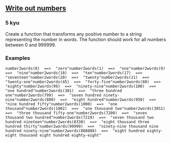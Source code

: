 <h2><a href=https://www.codewars.com/kata/52724507b149fa120600031d/train/javascript target="_blank">Write out numbers</a></h2><h3>5 kyu</h3><p>Create a function that transforms any positive number to a string representing the number in words.  The function should work for all numbers between 0 and 999999.</p><h3 id="examples">Examples</h3><pre><code>number2words(0)  ==&gt;  "zero"number2words(1)  ==&gt;  "one"number2words(9)  ==&gt;  "nine"number2words(10)  ==&gt;  "ten"number2words(17)  ==&gt;  "seventeen"number2words(20)  ==&gt;  "twenty"number2words(21)  ==&gt;  "twenty-one"number2words(45)  ==&gt;  "forty-five"number2words(80)  ==&gt;  "eighty"number2words(99)  ==&gt;  "ninety-nine"number2words(100)  ==&gt;  "one hundred"number2words(301)  ==&gt;  "three hundred one"number2words(799)  ==&gt;  "seven hundred ninety-nine"number2words(800)  ==&gt;  "eight hundred"number2words(950)  ==&gt;  "nine hundred fifty"number2words(1000)  ==&gt;  "one thousand"number2words(1002)  ==&gt;  "one thousand two"number2words(3051)  ==&gt;  "three thousand fifty-one"number2words(7200)  ==&gt;  "seven thousand two hundred"number2words(7219)  ==&gt;  "seven thousand two hundred nineteen"number2words(8330)  ==&gt;  "eight thousand three hundred thirty"number2words(99999)  ==&gt;  "ninety-nine thousand nine hundred ninety-nine"number2words(888888)  ==&gt;  "eight hundred eighty-eight thousand eight hundred eighty-eight"</code></pre>